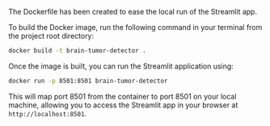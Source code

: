 The Dockerfile has been created to ease the local run of the Streamlit app.

To build the Docker image, run the following command in your terminal from the project root directory:
```sh
docker build -t brain-tumor-detector .
 ```


Once the image is built, you can run the Streamlit application using:
```sh
docker run -p 8501:8501 brain-tumor-detector
```

This will map port 8501 from the container to port 8501 on your local machine, allowing you to access the Streamlit app in your browser at `http://localhost:8501`.
